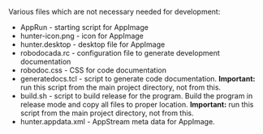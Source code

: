 Various files which are not necessary needed for development:

- AppRun - starting script for AppImage
- hunter-icon.png  - icon for AppImage
- hunter.desktop   - desktop file for AppImage
- robodocada.rc    - configuration file to generate development documentation
- robodoc.css      - CSS for code documentation
- generatedocs.tcl - script to generate code documentation. **Important:** run
                     this script from the main project directory, not from
                     this.
- build.sh         - script to build release for the program. Build the program
                     in release mode and copy all files to proper location.
                     **Important:** run this script from the main project
                     directory, not from this.
- hunter.appdata.xml - AppStream meta data for AppImage.
